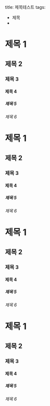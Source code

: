 title: 제목테스트
tags: 
 - 제목
 - 
 
# 제목 1
## 제목 2
### 제목 3
#### 제목 4
##### 제목 5
###### 제목 6

# 제목 1
## 제목 2
### 제목 3
#### 제목 4
##### 제목 5
###### 제목 6

# 제목 1
## 제목 2
### 제목 3
#### 제목 4
##### 제목 5
###### 제목 6

# 제목 1
## 제목 2
### 제목 3
#### 제목 4
##### 제목 5
###### 제목 6
